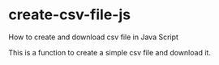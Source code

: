 # create-csv-file-js
How to create and download csv file in Java Script


This is a function to create a simple csv file and download it.
